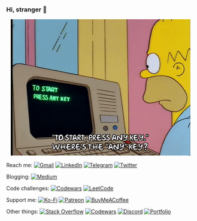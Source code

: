 ### Hi, stranger 👀

<p align="center">
  <img src="https://github.com/qiqt/qiqt/blob/main/giphy.gif?raw=true"></img>
</p>

  Reach me:
[![Gmail](https://img.shields.io/badge/Gmail-D14836?style=for-the-badge&logo=gmail&logoColor=white)](mailto:ikrestjancevs@gmail.com)
[![LinkedIn](https://img.shields.io/badge/linkedin-%230077B5.svg?style=for-the-badge&logo=linkedin&logoColor=white)](https://www.linkedin.com/in/ikrestjancevs/)
[![Telegram](https://img.shields.io/badge/Telegram-2CA5E0?style=for-the-badge&logo=telegram&logoColor=white)](https://t.me/devgiorgio)
[![Twitter](https://img.shields.io/badge/Twitter-%231DA1F2.svg?style=for-the-badge&logo=Twitter&logoColor=white)](https://twitter.com/qiqt_)

  Blogging:
[![Medium](https://img.shields.io/badge/Medium-12100E?style=for-the-badge&logo=medium&logoColor=white)](https://medium.com/@qiqt)

  Code challenges:
[![Codewars](https://img.shields.io/badge/Codewars-B1361E?style=for-the-badge&logo=codewars&logoColor=grey)](https://www.codewars.com/users/qiqt)
[![LeetCode](https://img.shields.io/badge/LeetCode-000000?style=for-the-badge&logo=LeetCode&logoColor=#d16c06)](https://leetcode.com/qiqt/)

  Support me:
[![Ko-Fi](https://img.shields.io/badge/Ko--fi-F16061?style=for-the-badge&logo=ko-fi&logoColor=white)](https://ko-fi.com/qiqt_)
[![Patreon](https://img.shields.io/badge/Patreon-F96854?style=for-the-badge&logo=patreon&logoColor=white)](https://www.patreon.com/qiqt)
[![BuyMeACoffee](https://img.shields.io/badge/Buy%20Me%20a%20Coffee-ffdd00?style=for-the-badge&logo=buy-me-a-coffee&logoColor=black)](https://www.buymeacoffee.com/qiqt)

  Other things:
[![Stack Overflow](https://img.shields.io/badge/-Stackoverflow-FE7A16?style=for-the-badge&logo=stack-overflow&logoColor=white)](https://stackoverflow.com/users/15046385/qiqt)
[![Codewars](https://img.shields.io/badge/Codewars-B1361E?style=for-the-badge&logo=codewars&logoColor=grey)](https://www.codewars.com/users/qiqt)
[![Discord](https://img.shields.io/badge/Discord-%237289DA.svg?style=for-the-badge&logo=discord&logoColor=white)](https://discord.gg/PKhhba9Q7U)
[![Portfolio](https://img.shields.io/badge/Portfolio-%23000000.svg?style=for-the-badge&logo=firefox&logoColor=#FF7139)](https://qiqt.space/)
